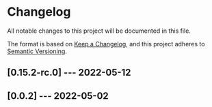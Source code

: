 # Changelog
All notable changes to this project will be documented in this file.

The format is based on [Keep a Changelog](https://keepachangelog.com/en/1.0.0/),
and this project adheres to [Semantic Versioning](https://semver.org/spec/v2.0.0.html).

## [0.15.2-rc.0] --- 2022-05-12

 
 


## [0.0.2] --- 2022-05-02






 
 




 
 








